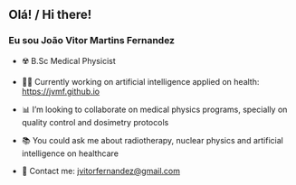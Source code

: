 ## Olá! /  Hi there! 
### Eu sou João Vitor Martins Fernandez

- ☢️ B.Sc Medical Physicist

- 👨‍💻 Currently working on artificial intelligence applied on health: https://jvmf.github.io

- 📊 I’m looking to collaborate on medical physics programs, specially on quality control and dosimetry protocols

- 📚 You could ask me about radiotherapy, nuclear physics and artificial intelligence on healthcare

- 💬 Contact me: jvitorfernandez@gmail.com

